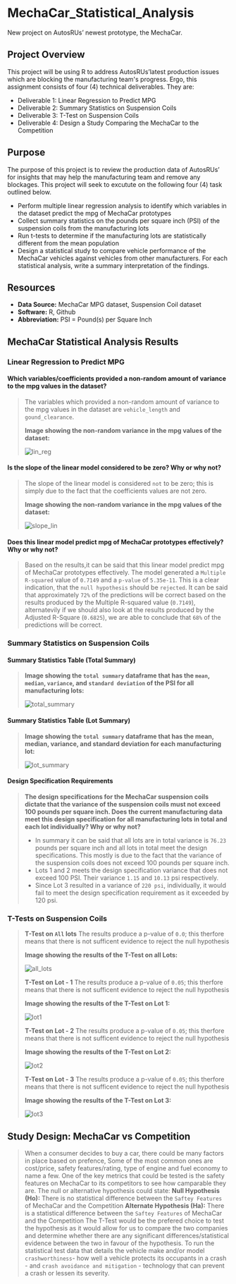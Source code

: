 # MechaCar_Statistical_Analysis
New project on AutosRUs’ newest prototype, the MechaCar.

## Project Overview
This project will be using R to address AutosRUs’latest production issues which are blocking the manufacturing team's progress. Ergo, this assignment consists of four (4) technical deliverables. They are:

- Deliverable 1: Linear Regression to Predict MPG
- Deliverable 2: Summary Statistics on Suspension Coils
- Deliverable 3: T-Test on Suspension Coils
- Deliverable 4: Design a Study Comparing the MechaCar to the Competition

## Purpose
The purpose of this project is to review the production data of AutosRUs’ for insights that may help the manufacturing team and remove any blockages. This project will seek to excutute on the following four (4) task outlined below.
- Perform multiple linear regression analysis to identify which variables in the dataset predict the mpg of MechaCar prototypes
- Collect summary statistics on the pounds per square inch (PSI) of the suspension coils from the manufacturing lots
- Run t-tests to determine if the manufacturing lots are statistically different from the mean population
- Design a statistical study to compare vehicle performance of the MechaCar vehicles against vehicles from other manufacturers. For each statistical analysis, write a summary interpretation of the findings.

## Resources
- **Data Source:** MechaCar MPG dataset, Suspension Coil dataset
- **Software:** R, Github
- **Abbreviation:** PSI = Pound(s) per Square Inch

## MechaCar Statistical Analysis Results
>
### **Linear Regression to Predict MPG**
>
#### Which variables/coefficients provided a non-random amount of variance to the mpg values in the dataset?
> The variables which provided a non-random amount of variance to the mpg values in the dataset are `vehicle_length` and `gound_clearance`.
>
>**Image showing the non-random variance in the mpg values of the dataset:**
>
>![lin_reg](./Resources/lin_reg.png)
>
#### Is the slope of the linear model considered to be zero? Why or why not?
> The slope of the linear model is considered `not` to be zero; this is simply due to the fact that the coefficients values are not zero.
>
>**Image showing the non-random variance in the mpg values of the dataset:**
>
>![slope_lin](./Resources/slope_lin.png)
>
#### Does this linear model predict mpg of MechaCar prototypes effectively? Why or why not?
> Based on the results,it can be said that this linear model predict mpg of MechaCar prototypes effectively. The model generated a `Multiple R-squared` value of `0.7149` and a `p-value` of `5.35e-11`. This is a clear indication, that the `null hypothesis` should be `rejected`. It can be said that approximately `72%` of the predictions will be correct based on the results produced by the Multiple R-squared value (`0.7149`), alternatevily if we should also look at the results produced by the Adjusted R-Square (`0.6825`), we are able to conclude that `68%` of the predictions will be correct.
>
### **Summary Statistics on Suspension Coils**
>
#### Summary Statistics Table **(Total Summary)**
>
>**Image showing the `total summary` dataframe that has the `mean`, `median`, `variance`, and `standard deviation` of the PSI for all manufacturing lots:**
>
>![total_summary](./Resources/total_summary.png)
>
#### Summary Statistics Table **(Lot Summary)**
>
>**Image showing the `total summary` dataframe that has the mean, median, variance, and standard deviation for each manufacturing lot:**
>
>![lot_summary](./Resources/lot_summary.png)
>
#### Design Specification Requirements
>**The design specifications for the MechaCar suspension coils dictate that the variance of the suspension coils must not exceed 100 pounds per square inch. Does the current manufacturing data meet this design specification for all manufacturing lots in total and each lot individually? Why or why not?**
>
>- In summary it can be said that all lots are in total variance is `76.23` pounds per square inch and all lots in total meet the design specifications. This mostly is due to the fact that the variance of the suspension coils does not exceed 100 pounds per square inch.
>- Lots 1 and 2 meets the design specification variance that does not exceed 100 PSI. Their variance `1.15` and `10.13` psi respectively.
>- Since Lot 3 resulted in a variance of `220 psi`, individually, it would fail to meet the design specification requirement as it exceeded by 120 psi.
>
### T-Tests on Suspension Coils
>
> **T-Test on `All` lots**
>The results produce a p-value of `0.0`; this therfore means that there is not sufficent evidence to reject the null hypothesis
>
>**Image showing the results of the T-Test on all Lots:**
>
>![all_lots](./Resources/all_lots.png)
>
> **T-Test on Lot - 1**
>The results produce a p-value of `0.05`; this therfore means that there is not sufficent evidence to reject the null hypothesis
>
>**Image showing the results of the T-Test on Lot 1:**
>
>![lot1](./Resources/lot1.png)
>
> **T-Test on Lot - 2**
>The results produce a p-value of `0.05`; this therfore means that there is not sufficent evidence to reject the null hypothesis
>
>**Image showing the results of the T-Test on Lot 2:**
>
>![lot2](./Resources/lot2.png)
>
> **T-Test on Lot - 3**
>The results produce a p-value of `0.05`; this therfore means that there is not sufficent evidence to reject the null hypothesis
>
>**Image showing the results of the T-Test on Lot 3:**
>
>![lot3](./Resources/lot3.png)

## Study Design: MechaCar vs Competition
> When a consumer decides to buy a car, there could be many factors in place based on prefence, Some of the most common ones are cost/price, safety features/rating, type of engine and fuel economy to name a few. One of the key metrics that could be tested is the safety features on MechaCar to its competitors to see how camparable they are. The null or alternative hypothesis could state:
> **Null Hypothesis (Ho):** There is no statistical difference between the `Saftey Features` of MechaCar and the Competition
> **Alternate Hypothesis (Ha):** There is a statistical difference between the `Saftey Features` of MechaCar and the Competition
> The T-Test would be the prefered choice to test the hypothesis as it would allow for us to compare the two companies and determine whether there are any significant differences/statistical evidence between the two in favour of the hypothesis. To run the statistical test data that details the vehicle make and/or model `crashworthiness`- how well a vehicle protects its occupants in a crash - and  `crash avoidance and mitigation` - technology that can prevent a crash or lessen its severity.